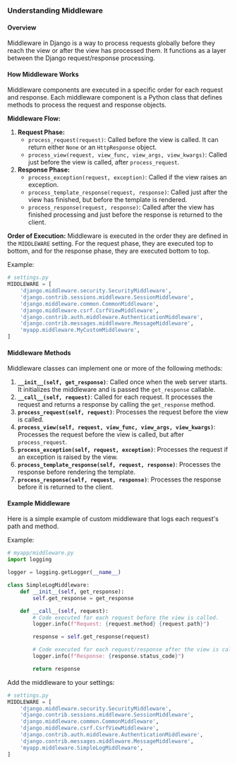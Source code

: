 ### Understanding Middleware

#### Overview

Middleware in Django is a way to process requests globally before they reach the view or after the view has processed them. It functions as a layer between the Django request/response processing.

#### How Middleware Works

Middleware components are executed in a specific order for each request and response. Each middleware component is a Python class that defines methods to process the request and response objects.

**Middleware Flow:**

1. **Request Phase:**
   - `process_request(request)`: Called before the view is called. It can return either `None` or an `HttpResponse` object.
   - `process_view(request, view_func, view_args, view_kwargs)`: Called just before the view is called, after `process_request`.
2. **Response Phase:**
   - `process_exception(request, exception)`: Called if the view raises an exception.
   - `process_template_response(request, response)`: Called just after the view has finished, but before the template is rendered.
   - `process_response(request, response)`: Called after the view has finished processing and just before the response is returned to the client.

**Order of Execution:**
Middleware is executed in the order they are defined in the `MIDDLEWARE` setting. For the request phase, they are executed top to bottom, and for the response phase, they are executed bottom to top.

Example:

```python
# settings.py
MIDDLEWARE = [
    'django.middleware.security.SecurityMiddleware',
    'django.contrib.sessions.middleware.SessionMiddleware',
    'django.middleware.common.CommonMiddleware',
    'django.middleware.csrf.CsrfViewMiddleware',
    'django.contrib.auth.middleware.AuthenticationMiddleware',
    'django.contrib.messages.middleware.MessageMiddleware',
    'myapp.middleware.MyCustomMiddleware',
]
```

#### Middleware Methods

Middleware classes can implement one or more of the following methods:

1. **`__init__(self, get_response)`**: Called once when the web server starts. It initializes the middleware and is passed the `get_response` callable.
2. **`__call__(self, request)`**: Called for each request. It processes the request and returns a response by calling the `get_response` method.
3. **`process_request(self, request)`**: Processes the request before the view is called.
4. **`process_view(self, request, view_func, view_args, view_kwargs)`**: Processes the request before the view is called, but after `process_request`.
5. **`process_exception(self, request, exception)`**: Processes the request if an exception is raised by the view.
6. **`process_template_response(self, request, response)`**: Processes the response before rendering the template.
7. **`process_response(self, request, response)`**: Processes the response before it is returned to the client.

#### Example Middleware

Here is a simple example of custom middleware that logs each request's path and method.

Example:

```python
# myapp/middleware.py
import logging

logger = logging.getLogger(__name__)

class SimpleLogMiddleware:
    def __init__(self, get_response):
        self.get_response = get_response

    def __call__(self, request):
        # Code executed for each request before the view is called.
        logger.info(f"Request: {request.method} {request.path}")

        response = self.get_response(request)

        # Code executed for each request/response after the view is called.
        logger.info(f"Response: {response.status_code}")

        return response
```

Add the middleware to your settings:

```python
# settings.py
MIDDLEWARE = [
    'django.middleware.security.SecurityMiddleware',
    'django.contrib.sessions.middleware.SessionMiddleware',
    'django.middleware.common.CommonMiddleware',
    'django.middleware.csrf.CsrfViewMiddleware',
    'django.contrib.auth.middleware.AuthenticationMiddleware',
    'django.contrib.messages.middleware.MessageMiddleware',
    'myapp.middleware.SimpleLogMiddleware',
]
```
